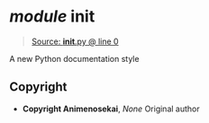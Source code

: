 # *module* **__init__**

> [Source: __init__.py @ line 0](__init__.py#L0)

A new Python documentation style

## Copyright

- **Copyright Animenosekai**, *None*
Original author